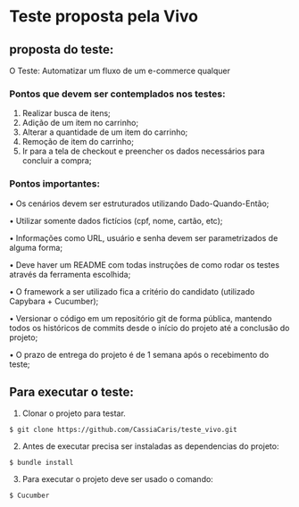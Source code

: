 # Teste proposta pela Vivo

## proposta do teste:

O Teste: Automatizar um fluxo de um e-commerce qualquer

### Pontos que devem ser contemplados nos testes:

1. Realizar busca de itens;
2. Adição de um item no carrinho;
3. Alterar a quantidade de um item do carrinho;
4. Remoção de item do carrinho;
5. Ir para a tela de checkout e preencher os dados necessários para concluir a compra;

### Pontos importantes:

• Os cenários devem ser estruturados utilizando Dado-Quando-Então;

• Utilizar somente dados fictícios (cpf, nome, cartão, etc);

• Informações como URL, usuário e senha devem ser parametrizados de alguma forma;

• Deve haver um README com todas instruções de como rodar os testes através da
ferramenta escolhida;

• O framework a ser utilizado fica a critério do candidato (utilizado Capybara + Cucumber);

• Versionar o código em um repositório git de forma pública, mantendo todos os
históricos de commits desde o início do projeto até a conclusão do projeto;

• O prazo de entrega do projeto é de 1 semana após o recebimento do teste;

## Para executar o teste:

1. Clonar o projeto para testar.
```
$ git clone https://github.com/CassiaCaris/teste_vivo.git
```

2. Antes de executar precisa ser instaladas as dependencias do projeto:
```
$ bundle install
```
3. Para executar o projeto deve ser usado o comando:
````
$ Cucumber
